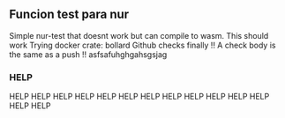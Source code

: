 ## Funcion test para nur
Simple nur-test that doesnt work but can compile to wasm.
This should work
Trying docker crate: bollard
Github checks finally !!
A check body is the same as a push !!
asfsafuhghgahsgsjag

### HELP
HELP
HELP
HELP
HELP
HELP
HELP
HELP
HELP
HELP
HELP
HELP
HELP
HELP
HELP

